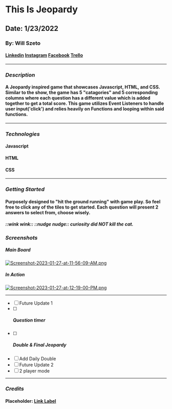 # This Is Jeopardy

## Date: 1/23/2022

### **By: Will Szeto**

#### [Linkedin](https://www.linkedin.com/in/will-szeto-a449b021a/) [Instagram](https://www.instagram.com/wszeto) [Facebook](https://wwww.facebook.com/willszeto) [Trello](https://trello.com/b/Q7eGTvN4/jeopardy-project-1)
***

### ***Description*** 

#### A Jeopardy inspired game that showcases Javascript, HTML, and CSS. Similar to the show, the game has 5 "catagories" and 5 corresponding columns where each question has a different value which is added together to get a total score. This game utilizes Event Listeners to handle user input('click') and relies heavily on Functions and looping within said functions. 
***

### ***Technologies***

#### Javascript
#### HTML
#### CSS
***

### ***Getting Started***

#### Purposely designed to "hit the ground running" with game play. So feel free to click any of the tiles to get started. Each question will present 2 answers to select from, choose wisely. 

##### ::wink wink:: ::nudge nudge:: curiosity did NOT kill the cat.

### ***Screenshots***

##### **Main Board**
[![Screenshot-2023-01-27-at-11-56-09-AM.png](https://i.postimg.cc/RVR9CMdm/Screenshot-2023-01-27-at-11-56-09-AM.png)](https://postimg.cc/SJJHDbH1)

##### **In Action**
[![Screenshot-2023-01-27-at-12-19-00-PM.png](https://i.postimg.cc/RFx3wSHF/Screenshot-2023-01-27-at-12-19-00-PM.png)](https://postimg.cc/5HpNVMpd)
***

- [ ] Future Update 1
- [ ] ##### Question timer
- [ ] ##### Double & Final Jeopardy
- [ ] Add Daily Double
- [ ] Future Update 2
- [ ] 2 player mode

***

### ***Credits***


#### Placeholder: [Link Label](https://someurl.com)